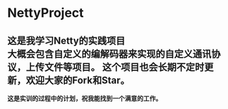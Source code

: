 # NettyProject


**这是我学习Netty的实践项目<br>
大概会包含自定义的编解码器来实现的自定义通讯协议，上传文件等项目。
这个项目也会长期不定时更新，欢迎大家的Fork和Star。**
---
**这是实训的过程中的计划，祝我能找到一个满意的工作。**
